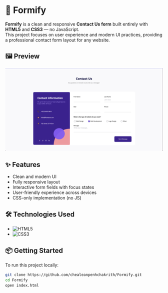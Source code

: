# 💬 Formify

**Formify** is a clean and responsive **Contact Us form** built entirely with **HTML5** and **CSS3** — no JavaScript.  
This project focuses on user experience and modern UI practices, providing a professional contact form layout for any website.

## 🖼️ Preview

![Form Preview](./Formify.png)

## ✨ Features

- Clean and modern UI
- Fully responsive layout
- Interactive form fields with focus states
- User-friendly experience across devices
- CSS-only implementation (no JS)

## 🛠 Technologies Used

- ![HTML5](https://img.shields.io/badge/-HTML5-E34F26?style=flat&logo=html5&logoColor=white)
- ![CSS3](https://img.shields.io/badge/-CSS3-1572B6?style=flat&logo=css3&logoColor=white)

## 📦 Getting Started

To run this project locally:

```bash
git clone https://github.com/chealeanpenhchakrith/Formify.git
cd Formify
open index.html
